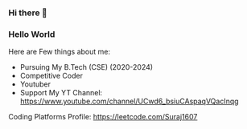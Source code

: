 ### Hi there 👋
### Hello World 

Here are Few things about me:
   - Pursuing My B.Tech (CSE) (2020-2024)
   - Competitive Coder
   - Youtuber
   - Support My YT Channel: https://www.youtube.com/channel/UCwd6_bsiuCAspaqVQacInqg


Coding Platforms Profile:
   https://leetcode.com/Suraj1607
   







<!--
**Suraj1719/Suraj1719** is a ✨ _special_ ✨ repository because its `README.md` (this file) appears on your GitHub profile.

Here are some ideas to get you started:

- 🔭 I’m currently working on ...
- 🌱 I’m currently learning ...
- 👯 I’m looking to collaborate on ...
- 🤔 I’m looking for help with ...
- 💬 Ask me about ...
- 📫 How to reach me: ...
- 😄 Pronouns: ...
- ⚡ Fun fact: ...
-->
